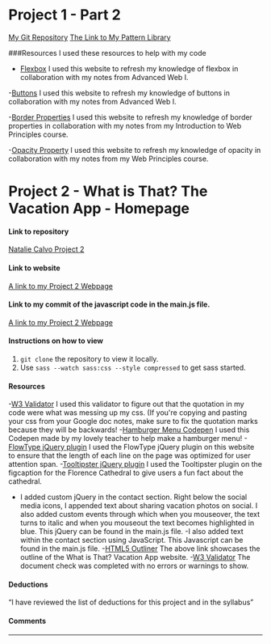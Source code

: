 # Project 1 - Part 2

[My Git Repository](https://github.com/nataliecalvo/project-1_part-2_calvo-natalie)
[The Link to My Pattern Library](http://nataliecalvo.com/project-1_part-2_calvo-natalie/elements.html)

###Resources
I used these resources to help with my code
- [Flexbox](https://www.w3schools.com/css/css3_flexbox.asp)
I used this website to refresh my knowledge of flexbox in collaboration with my notes from Advanced Web I.

-[Buttons](https://www.w3schools.com/Css/css3_buttons.asp)
I used this website to refresh my knowledge of buttons in collaboration with my notes from Advanced Web I.

-[Border Properties](https://www.w3schools.com/css/css_border.asp)
I used this website to refresh my knowledge of border properties in collaboration with my notes from my Introduction to Web Principles course.

-[Opacity Property](https://www.w3schools.com/CSSref/css3_pr_opacity.asp)
I used this website to refresh my knowledge of opacity in collaboration with my notes from my Web Principles course.

# Project 2 - What is That? The Vacation App - Homepage

#### Link to repository
[Natalie Calvo Project 2](https://github.com/nataliecalvo/project-2_calvo-natalie)

#### Link to website
[A link to my Project 2 Webpage](http://nataliecalvo.com/project-2_calvo-natalie)

#### Link to my commit of the javascript code in the main.js file.
[A link to my Project 2 Webpage](https://github.com/nataliecalvo/project-2_calvo-natalie/commit/48067433a737a02ac91745bda028d72f768bf247)

#### Instructions on how to view
1. `git clone` the repository to view it locally.
2. Use `sass --watch sass:css --style compressed` to get sass started.

#### Resources
-[W3 Validator](https://validator.w3.org/)
I used this validator to figure out that the quotation in my code were what was messing up my css. (If you're copying and pasting your css from your Google doc notes, make sure to fix the quotation marks because they will be backwards!
-[Hamburger Menu Codepen](https://codepen.io/createlyn/pen/xJYmZx)
I used this Codepen made by my lovely teacher to help make a hamburger menu!
-[FlowType jQuery plugin](http://simplefocus.com/flowtype/) I used the FlowType jQuery plugin on this website to ensure that the length of each line on the page was optimized for user attention span.
-[Tooltipster jQuery plugin](http://iamceege.github.io/tooltipster/)
I used the Tooltipster plugin on the figcaption for the Florence Cathedral to give users a fun fact about the cathedral.
- I added custom jQuery in the contact section. Right below the social media icons, I appended text about sharing vacation photos on social. I also added custom events through which when you mouseover, the text turns to italic and when you mouseout the text becomes highlighted in blue. This jQuery can be found in the main.js file.
-I also added text within the contact section using JavaScript. This Javascript can be found in the main.js file.
-[HTML5 Outliner](https://gsnedders.html5.org/outliner/process.py?url=http%3A%2F%2Fnataliecalvo.com%2Fproject-2_calvo-natalie%2F) The above link showcases the outline of the What is That? Vacation App website.
-[W3 Validator](https://validator.w3.org/nu/?doc=http%3A%2F%2Fnataliecalvo.com%2Fproject-2_calvo-natalie%2F) The document check was completed with no errors or warnings to show.

#### Deductions
“I have reviewed the list of deductions for this
project and in the syllabus”

#### Comments

---
